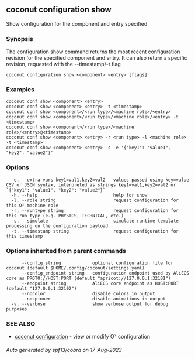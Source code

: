 ## coconut configuration show

Show configuration for the component and entry specified

### Synopsis

The configuration show command returns the most recent 
configuration revision for the specified component and entry. 
It can also return a specific revision, requested with the --timestamp/-t flag

```
coconut configuration show <component> <entry> [flags]
```

### Examples

```
coconut conf show <component> <entry> 
coconut conf show <component> <entry> -t <timestamp>
coconut conf show <component>/<run type>/<machine role>/<entry>
coconut conf show <component>/<run type>/<machine role>/<entry> -t <timestamp>
coconut conf show <component>/<run type>/<machine role>/<entry>@<timestamp>
coconut conf show <component> <entry> -r <run type> -l <machine role> -t <timestamp>'
coconut conf show <component> <entry> -s -e '{"key1": "value1", "key2": "value2"}'
```

### Options

```
  -e, --extra-vars key1=val1,key2=val2   values passed using key=value CSV or JSON syntax, interpreted as strings key1=val1,key2=val2 or `{"key1": "value1", "key2": "value2"}`
  -h, --help                             help for show
  -l, --role string                      request configuration for this O² machine role
  -r, --runtype string                   request configuration for this run type (e.g. PHYSICS, TECHNICAL, etc.)
  -s, --simulate                         simulate runtime template processing on the configuration payload
  -t, --timestamp string                 request configuration for this timestamp
```

### Options inherited from parent commands

```
      --config string            optional configuration file for coconut (default $HOME/.config/coconut/settings.yaml)
      --config_endpoint string   configuration endpoint used by AliECS core as PROTO://HOST:PORT (default "apricot://127.0.0.1:32101")
      --endpoint string          AliECS core endpoint as HOST:PORT (default "127.0.0.1:32102")
      --nocolor                  disable colors in output
      --nospinner                disable animations in output
  -v, --verbose                  show verbose output for debug purposes
```

### SEE ALSO

* [coconut configuration](coconut_configuration.md)	 - view or modify O² configuration

###### Auto generated by spf13/cobra on 17-Aug-2023
